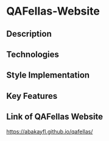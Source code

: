 # QAFellas-Website

## Description



## Technologies



## Style Implementation



## Key Features



## Link of QAFellas Website

https://abakayfl.github.io/qafellas/

